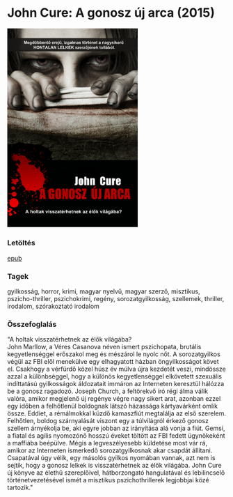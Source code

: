 # <a name="id_956">John Cure: A gonosz új arca (2015)</a>
<img src="https://github.com/BercziSandor/calibre_lib/raw/main/John%20Cure/A%20gonosz%20uj%20arca%20%28956%29/cover.jpg" alt="cover" width="300"/>

### Letöltés
[epub](https://github.com/BercziSandor/calibre_lib/raw/main/John%20Cure/A%20gonosz%20uj%20arca%20%28956%29/A%20gonosz%20uj%20arca%20-%20John%20Cure.epub)

### Tagek
gyilkosság, horror, krimi, magyar nyelvű, magyar szerző, misztikus, pszicho-thriller, pszichokrimi, regény, sorozatgyilkosság, szellemek, thriller, irodalom, szórakoztató irodalom

### Összefoglalás
<div>
<p>"A ​holtak visszatérhetnek az élők világába? <br>John Marllow, a Véres Casanova néven ismert pszichopata, brutális kegyetlenséggel erőszakol meg és mészárol le nyolc nőt. A sorozatgyilkos végül az FBI elől menekülve egy elhagyatott házban öngyilkosságot követ el. Csakhogy a vérfürdő közel húsz év múlva újra kezdetét veszi, mindössze azzal a különbséggel, hogy a különös kegyetlenséggel elkövetett szexuális indíttatású gyilkosságok áldozatait immáron az Interneten keresztül hálózza be a gonosz ragadozó. Joseph Church, a feltörekvő író régi álma válik valóra, amikor megjelenő új regénye végre nagy sikert arat, azonban ezzel egy időben a felhőtlenül boldognak látszó házassága kártyavárként omlik össze. Eddiet, a rémálmokkal küzdő kamaszfiút megtalálja az első szerelem. Felhőtlen, boldog szárnyalását viszont egy a túlvilágról érkező gonosz szellem árnyékolja be, aki egyre jobban az irányítása alá vonja a fiút. Gemsi, a fiatal és agilis nyomozónő hosszú éveket töltött az FBI fedett ügynökeként a maffiába beépülve. Mégis a legveszélyesebb küldetése most vár rá, amikor az Interneten ismerkedő sorozatgyilkosnak akar csapdát állítani. Csapatával úgy vélik, egy másolós gyilkos nyomában vannak, azt nem is sejtik, hogy a gonosz lelkek is visszatérhetnek az élők világába. John Cure új könyve az élethű szereplőivel, hátborzongató hangulatával és lebilincselő történetvezetésével ismét a misztikus pszichothrillerek legjobbjai közé tartozik."</p></div>


